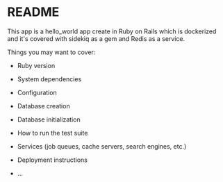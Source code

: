 # README

This app is a hello_world app create in Ruby on Rails which is dockerized and it's covered with sidekiq as a gem and Redis as a service.

Things you may want to cover:

* Ruby version

* System dependencies

* Configuration

* Database creation

* Database initialization

* How to run the test suite

* Services (job queues, cache servers, search engines, etc.)

* Deployment instructions

* ...
